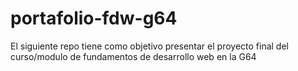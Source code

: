 # portafolio-fdw-g64
El siguiente repo tiene como objetivo presentar el proyecto final del curso/modulo de fundamentos de desarrollo web en la G64
